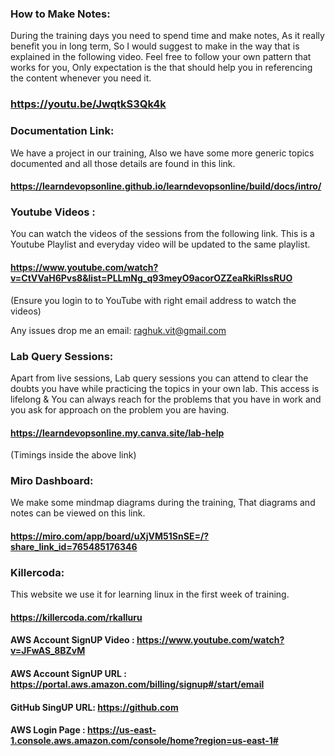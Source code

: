 ### How to Make Notes:
During the training days you need to spend time and make notes, As it really benefit you in long term, So I would suggest to make in the way that is explained in the following video.
Feel free to follow your own pattern that works for you, Only expectation is the that should help you in referencing the content whenever you need it.

### https://youtu.be/JwqtkS3Qk4k

### Documentation Link:
We have a project in our training, Also we have some more generic topics documented and all those details are found in this link.

#### https://learndevopsonline.github.io/learndevopsonline/build/docs/intro/

### Youtube Videos : 
You can watch the videos of the sessions from the following link. This is a Youtube Playlist and everyday video will be updated to the same playlist.

#### https://www.youtube.com/watch?v=CtVVaH6Pvs8&list=PLLmNg_q93meyO9acorOZZeaRkiRlssRUO
(Ensure you login to to YouTube with right email address to watch the videos)

Any issues drop me an email: raghuk.vit@gmail.com

### Lab Query Sessions:
Apart from live sessions, Lab query sessions you can attend to clear the doubts you have while practicing the topics in your own lab. 
This access is lifelong & You can always reach for the problems that you have in work and you ask for approach on the problem you are having.

#### https://learndevopsonline.my.canva.site/lab-help
(Timings inside the above link)

### Miro Dashboard:
We make some mindmap diagrams during the training, That diagrams and notes can be viewed on this link.

#### https://miro.com/app/board/uXjVM51SnSE=/?share_link_id=765485176346

### Killercoda:

This website we use it for learning linux in the first week of training.

#### https://killercoda.com/rkalluru

#### AWS Account SignUP Video :	 https://www.youtube.com/watch?v=JFwAS_8BZvM
#### AWS Account SignUP URL :	   https://portal.aws.amazon.com/billing/signup#/start/email

#### GitHub SingUP URL: https://github.com

#### AWS Login Page : https://us-east-1.console.aws.amazon.com/console/home?region=us-east-1#

